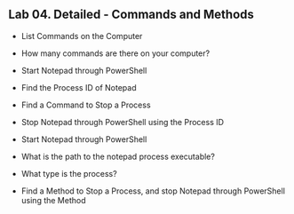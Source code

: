 ## Lab 04. Detailed - Commands and Methods

- List Commands on the Computer

- How many commands are there on your computer?

- Start Notepad through PowerShell

- Find the Process ID of Notepad

- Find a Command to Stop a Process

- Stop Notepad through PowerShell using the Process ID

- Start Notepad through PowerShell

- What is the path to the notepad process executable?

- What type is the process?

- Find a Method to Stop a Process, and stop Notepad through PowerShell using the Method
